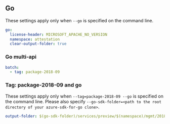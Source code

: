 ## Go

These settings apply only when `--go` is specified on the command line.

``` yaml $(go)
go:
  license-header: MICROSOFT_APACHE_NO_VERSION
  namespace: attestation
  clear-output-folder: true
```

### Go multi-api

``` yaml $(go) && $(multiapi)
batch:
  - tag: package-2018-09
```

### Tag: package-2018-09 and go

These settings apply only when `--tag=package-2018-09 --go` is specified on the command line.
Please also specify `--go-sdk-folder=<path to the root directory of your azure-sdk-for-go clone>`.

``` yaml $(tag) == 'package-2018-09' && $(go)
output-folder: $(go-sdk-folder)/services/preview/$(namespace)/mgmt/2018-09-01/$(namespace)
```